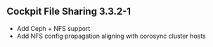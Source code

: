 ## Cockpit File Sharing 3.3.2-1

* Add Ceph + NFS support
* Add NFS config propagation aligning with corosync cluster hosts